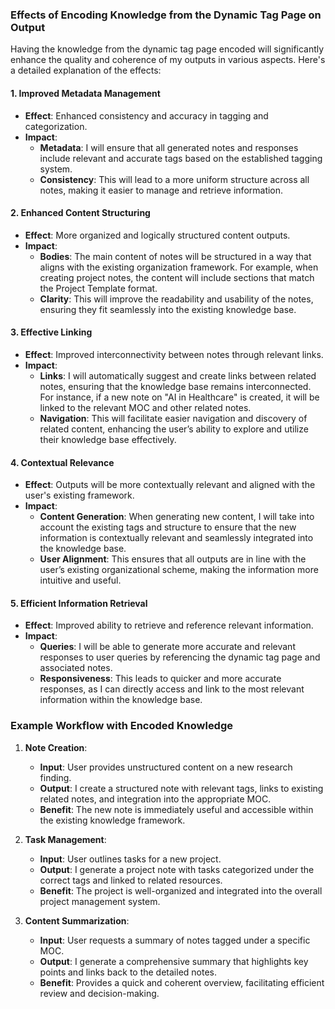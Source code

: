 ### Effects of Encoding Knowledge from the Dynamic Tag Page on Output

Having the knowledge from the dynamic tag page encoded will significantly enhance the quality and coherence of my outputs in various aspects. Here's a detailed explanation of the effects:

#### 1. **Improved Metadata Management**

- **Effect**: Enhanced consistency and accuracy in tagging and categorization.
- **Impact**:
    - **Metadata**: I will ensure that all generated notes and responses include relevant and accurate tags based on the established tagging system.
    - **Consistency**: This will lead to a more uniform structure across all notes, making it easier to manage and retrieve information.

#### 2. **Enhanced Content Structuring**

- **Effect**: More organized and logically structured content outputs.
- **Impact**:
    - **Bodies**: The main content of notes will be structured in a way that aligns with the existing organization framework. For example, when creating project notes, the content will include sections that match the Project Template format.
    - **Clarity**: This will improve the readability and usability of the notes, ensuring they fit seamlessly into the existing knowledge base.

#### 3. **Effective Linking**

- **Effect**: Improved interconnectivity between notes through relevant links.
- **Impact**:
    - **Links**: I will automatically suggest and create links between related notes, ensuring that the knowledge base remains interconnected. For instance, if a new note on "AI in Healthcare" is created, it will be linked to the relevant MOC and other related notes.
    - **Navigation**: This will facilitate easier navigation and discovery of related content, enhancing the user’s ability to explore and utilize their knowledge base effectively.

#### 4. **Contextual Relevance**

- **Effect**: Outputs will be more contextually relevant and aligned with the user's existing framework.
- **Impact**:
    - **Content Generation**: When generating new content, I will take into account the existing tags and structure to ensure that the new information is contextually relevant and seamlessly integrated into the knowledge base.
    - **User Alignment**: This ensures that all outputs are in line with the user’s existing organizational scheme, making the information more intuitive and useful.

#### 5. **Efficient Information Retrieval**

- **Effect**: Improved ability to retrieve and reference relevant information.
- **Impact**:
    - **Queries**: I will be able to generate more accurate and relevant responses to user queries by referencing the dynamic tag page and associated notes.
    - **Responsiveness**: This leads to quicker and more accurate responses, as I can directly access and link to the most relevant information within the knowledge base.

### Example Workflow with Encoded Knowledge

1. **Note Creation**:
    
    - **Input**: User provides unstructured content on a new research finding.
    - **Output**: I create a structured note with relevant tags, links to existing related notes, and integration into the appropriate MOC.
    - **Benefit**: The new note is immediately useful and accessible within the existing knowledge framework.
2. **Task Management**:
    
    - **Input**: User outlines tasks for a new project.
    - **Output**: I generate a project note with tasks categorized under the correct tags and linked to related resources.
    - **Benefit**: The project is well-organized and integrated into the overall project management system.
3. **Content Summarization**:
    
    - **Input**: User requests a summary of notes tagged under a specific MOC.
    - **Output**: I generate a comprehensive summary that highlights key points and links back to the detailed notes.
    - **Benefit**: Provides a quick and coherent overview, facilitating efficient review and decision-making.